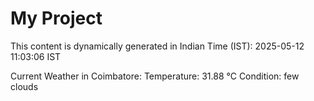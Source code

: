 # My Project

This content is dynamically generated in Indian Time (IST): 2025-05-12 11:03:06 IST


Current Weather in Coimbatore:
Temperature: 31.88 °C
Condition: few clouds
